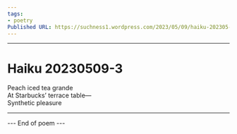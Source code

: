 ```yaml
---
tags: 
- poetry
Published URL: https://suchness1.wordpress.com/2023/05/09/haiku-202305-3/
---
```

---  
  
# Haiku 20230509-3  
> 

Peach iced tea grande   
At Starbucks’ terrace table—  
Synthetic pleasure  
  
---  
 --- End of poem ---